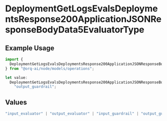 # DeploymentGetLogsEvalsDeploymentsResponse200ApplicationJSONResponseBodyData5EvaluatorType

## Example Usage

```typescript
import {
  DeploymentGetLogsEvalsDeploymentsResponse200ApplicationJSONResponseBodyData5EvaluatorType,
} from "@orq-ai/node/models/operations";

let value:
  DeploymentGetLogsEvalsDeploymentsResponse200ApplicationJSONResponseBodyData5EvaluatorType =
    "output_guardrail";
```

## Values

```typescript
"input_evaluator" | "output_evaluator" | "input_guardrail" | "output_guardrail"
```